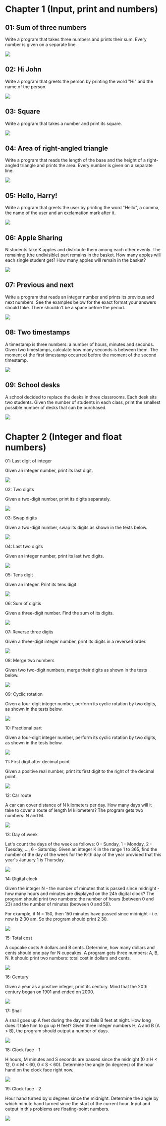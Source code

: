 # Chapter 1 (Input, print and numbers)

## 01: Sum of three numbers

Write a program that takes three numbers and prints their sum. Every number is given on a separate line.

![](snakify1.1.png)

## 02: Hi John

Write a program that greets the person by printing the word "Hi" and the name of the person.

![](snakify1.2.png)

## 03: Square

Write a program that takes a number and print its square.

![](snakify1.3.png)

## 04: Area of right-angled triangle

Write a program that reads the length of the base and the height of a right-angled triangle and prints the area. Every number is given on a separate line.

![](snakify1.4.png)

## 05: Hello, Harry!

Write a program that greets the user by printing the word "Hello", a comma, the name of the user and an exclamation mark after it.

![](snakify1.5.png)

## 06: Apple Sharing

N students take K apples and distribute them among each other evenly. The remaining (the undivisible) part remains in the basket. How many apples will each single student get? How many apples will remain in the basket?

![](snakify1.6.png)

## 07: Previous and next

Write a program that reads an integer number and prints its previous and next numbers. See the examples below for the exact format your answers should take. There shouldn't be a space before the period.

![](snakify1.7.png)

## 08: Two timestamps

A timestamp is three numbers: a number of hours, minutes and seconds. Given two timestamps, calculate how many seconds is between them. The moment of the first timestamp occurred before the moment of the second timestamp.

![](snakify1.8.png)

## 09: School desks

A school decided to replace the desks in three classrooms. Each desk sits two students. Given the number of students in each class, print the smallest possible number of desks that can be purchased.

![](snakify1.9.png)

 # Chapter 2 (Integer and float numbers)

01: Last digit of integer

Given an integer number, print its last digit.

![](snakify2.1.png)

02: Two digits

Given a two-digit number, print its digits separately.

![](snakify2.2.png)

03: Swap digits

Given a two-digit number, swap its digits as shown in the tests below.

![](snakify2.3.png)

04: Last two digits

Given an integer number, print its last two digits.

![](snakify2.4.png)

05: Tens digit

Given an integer. Print its tens digit.

![](snakify2.5.png)

06: Sum of digitis

Given a three-digit number. Find the sum of its digits.

![](snakify2.6.png)

07: Reverse three digits

Given a three-digit integer number, print its digits in a reversed order.

![](snakify2.7.png)

08: Merge two numbers

Given two two-digit numbers, merge their digits as shown in the tests below.

![](snakify2.8.png)

09: Cyclic rotation

Given a four-digit integer number, perform its cyclic rotation by two digits, as shown in the tests below.

![](snakify2.9.png)

10: Fractional part

Given a four-digit integer number, perform its cyclic rotation by two digits, as shown in the tests below.

![](snakify2.10.png)

11: First digit after decimal point

Given a positive real number, print its first digit to the right of the decimal point.

![](snakify2.11.png)

12: Car route

A car can cover distance of N kilometers per day. How many days will it take to cover a route of length M kilometers? The program gets two numbers: N and M.

![](snakify2.12.png)

13: Day of week

Let's count the days of the week as follows: 0 - Sunday, 1 - Monday, 2 - Tuesday, ..., 6 - Saturday. Given an integer K in the range 1 to 365, find the number of the day of the week for the K-th day of the year provided that this year's January 1 is Thursday.

![](snakify2.13.png)

14: Digital clock

Given the integer N - the number of minutes that is passed since midnight - how many hours and minutes are displayed on the 24h digital clock?
The program should print two numbers: the number of hours (between 0 and 23) and the number of minutes (between 0 and 59).

For example, if N = 150, then 150 minutes have passed since midnight - i.e. now is 2:30 am. So the program should print 2 30.

![](snakify2.14.png)

15: Total cost

A cupcake costs A dollars and B cents. Determine, how many dollars and cents should one pay for N cupcakes. A program gets three numbers: A, B, N. It should print two numbers: total cost in dollars and cents.

![](snakify2.15.png)

16: Century

Given a year as a positive integer, print its century. Mind that the 20th century began on 1901 and ended on 2000.

![](snakify2.16.png)

17: Snail

A snail goes up A feet during the day and falls B feet at night. How long does it take him to go up H feet?
Given three integer numbers H, A and B (A > B), the program should output a number of days.

![](snakify2.17.png)

18: Clock face - 1

H hours, M minutes and S seconds are passed since the midnight (0 ≤ H < 12, 0 ≤ M < 60, 0 ≤ S < 60). Determine the angle (in degrees) of the hour hand on the clock face right now.

![](snakify2.18.png)

19: Clock face - 2

Hour hand turned by α degrees since the midnight. Determine the angle by which minute hand turned since the start of the current hour. Input and output in this problems are floating-point numbers.

![](snakify2.19.png)


